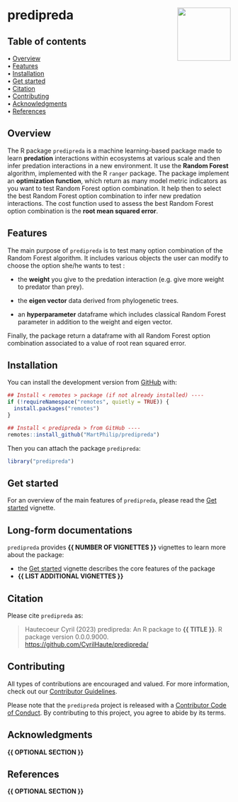 
<!-- README.md is generated from README.Rmd. Please edit that file -->

# predipreda <img src="man/figures/package-sticker.png" align="right" style="float:right; height:120px;"/>

<!-- badges: start -->
<!-- badges: end -->

## Table of contents

<p align="left">
• <a href="#overview">Overview</a><br> •
<a href="#features">Features</a><br> •
<a href="#installation">Installation</a><br> •
<a href="#get-started">Get started</a><br> •
<a href="#citation">Citation</a><br> •
<a href="#contributing">Contributing</a><br> •
<a href="#acknowledgments">Acknowledgments</a><br> •
<a href="#references">References</a>
</p>

## Overview

The R package `predipreda` is a machine learning-based package made to
learn **predation** interactions within ecosystems at various scale and
then infer predation interactions in a new environment. It use the
**Random Forest** algorithm, implemented with the R `ranger` package.
The package implement an **optimization function**, which return as many
model metric indicators as you want to test Random Forest option
combination. It help then to select the best Random Forest option
combination to infer new predation interactions. The cost function used
to assess the best Random Forest option combination is the **root mean
squared error**.

## Features

The main purpose of `predipreda` is to test many option combination of
the Random Forest algorithm. It includes various objects the user can
modify to choose the option she/he wants to test :

- the **weight** you give to the predation interaction (e.g. give more
  weight to predator than prey).

- the **eigen vector** data derived from phylogenetic trees.

- an **hyperparameter** dataframe which includes classical Random Forest
  parameter in addition to the weight and eigen vector.

Finally, the package return a dataframe with all Random Forest option
combination associated to a value of root rean squared error.

## Installation

You can install the development version from
[GitHub](https://github.com/) with:

``` r
## Install < remotes > package (if not already installed) ----
if (!requireNamespace("remotes", quietly = TRUE)) {
  install.packages("remotes")
}

## Install < predipreda > from GitHub ----
remotes::install_github("MartPhilip/predipreda")
```

Then you can attach the package `predipreda`:

``` r
library("predipreda")
```

## Get started

For an overview of the main features of `predipreda`, please read the
[Get
started](https://CyrilHaute.github.io/predipreda/articles/predipreda.html)
vignette.

## Long-form documentations

`predipreda` provides **{{ NUMBER OF VIGNETTES }}** vignettes to learn
more about the package:

- the [Get
  started](https://CyrilHaute.github.io/predipreda/articles/predipreda.html)
  vignette describes the core features of the package
- **{{ LIST ADDITIONAL VIGNETTES }}**

## Citation

Please cite `predipreda` as:

> Hautecoeur Cyril (2023) predipreda: An R package to **{{ TITLE }}**. R
> package version 0.0.0.9000.
> <https://github.com/CyrilHaute/predipreda/>

## Contributing

All types of contributions are encouraged and valued. For more
information, check out our [Contributor
Guidelines](https://github.com/CyrilHaute/predipreda/blob/main/CONTRIBUTING.md).

Please note that the `predipreda` project is released with a
[Contributor Code of
Conduct](https://contributor-covenant.org/version/2/1/CODE_OF_CONDUCT.html).
By contributing to this project, you agree to abide by its terms.

## Acknowledgments

**{{ OPTIONAL SECTION }}**

## References

**{{ OPTIONAL SECTION }}**
